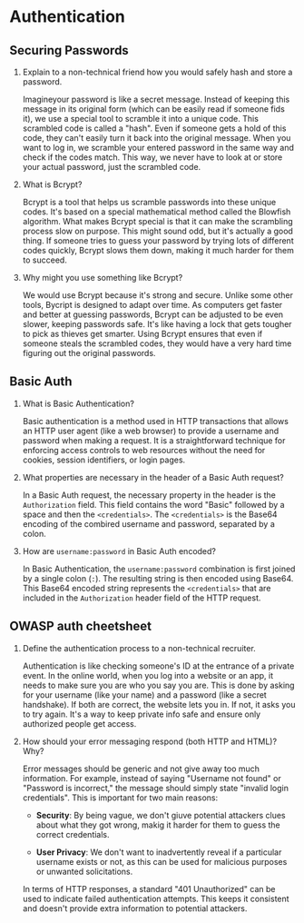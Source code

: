 # Authentication 

## Securing Passwords

1. Explain to a non-technical friend how you would safely hash and store a password.

    Imagineyour password is like a secret message. Instead of keeping this message in its original form (which can be easily read if someone fids it), we use a special tool to scramble it into a unique code. This scrambled code is called a "hash". Even if someone gets a hold of this code, they can't easily turn it back into the original message. When you want to log in, we scramble your entered password in the same way and check if the codes match. This way, we never have to look at or store your actual password, just the scrambled code. 

2. What is Bcrypt?

    Bcrypt is a tool that helps us scramble passwords into these unique codes. It's based on a special mathematical method called the Blowfish algorithm. What makes Bcrypt special is that it can make the scrambling process slow on purpose. This might sound odd, but it's actually a good thing. If someone tries to guess your password by trying lots of different codes quickly, Bcrypt slows them down, making it much harder for them to succeed. 


3. Why might you use something like Bcrypt?

    We would use Bcrypt because it's strong and secure. Unlike some other tools, Bycript is designed to adapt over time. As computers get faster and better at guessing passwords, Bcrypt can be adjusted to be even slower, keeping passwords safe. It's like having a lock that gets tougher to pick as thieves get smarter. Using Bcrypt ensures that even if someone steals the scrambled codes, they would have a very hard time figuring out the original passwords. 

## Basic Auth 

1. What is Basic Authentication?

    Basic authentication is a method used in HTTP transactions that allows an HTTP user agent (like a web browser) to provide a username and password when making a request. It is a straightforward technique for enforcing access controls to web resources without the need for cookies, session identifiers, or login pages. 

2. What properties are necessary in the header of a Basic Auth request?

    In a Basic Auth request, the necessary property in the header is the `Authorization` field. This field contains the word "Basic" followed by a space and then the `<credentials>`. The `<credentials>` is the Base64 encoding of the combired username and password, separated by a colon. 

4. How are `username:password` in Basic Auth encoded?

    In Basic Authentication, the `username:password` combination is first joined by a single colon (`:`). The resulting string is then encoded using Base64. This Base64 encoded string represents the `<credentials>` that are included in the `Authorization` header field of the HTTP request. 

## OWASP auth cheetsheet 

1. Define the authentication process to a non-technical recruiter.

    Authentication is like checking someone's ID at the entrance of a private event. In the online world, when you log into a website or an app, it needs to make sure you are who you say you are. This is done by asking for your username (like your name) and a password (like a secret handshake). If both are correct, the website lets you in. If not, it asks you to try again. It's a way to keep private info safe and ensure only authorized people get access. 

2. How should your error messaging respond (both HTTP and HTML)? Why?

    Error messages should be generic and not give away too much information. For example, instead of saying "Username not found" or "Password is incorrect," the message should simply state "invalid login credentials". This is important for two main reasons: 
    
    - **Security**: By being vague, we don't giuve potential attackers clues about what they got wrong, makig it harder for them to guess the correct credentials. 

    - **User Privacy**: We don't want to inadvertently reveal if a particular username exists or not, as this can be used for malicious purposes or unwanted solicitations. 

    In terms of HTTP responses, a standard "401 Unauthorized" can be used to indicate failed authentication attempts. This keeps it consistent and doesn't provide extra information to potential attackers. 


